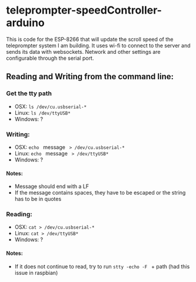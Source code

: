 # teleprompter-speedController-arduino
This is code for the ESP-8266 that will update the scroll speed of the teleprompter system I am building. It uses wi-fi to connect to the server and sends its data with websockets. Network and other settings are configurable through the serial port.

## Reading and Writing from the command line:
### Get the tty path
* OSX: `ls /dev/cu.usbserial-*`
* Linux: `ls /dev/ttyUSB*`
* Windows: ?

### Writing:
* OSX: `echo ` message ` > /dev/cu.usbserial-*`
* Linux: `echo ` message ` > /dev/ttyUSB*`
* Windows: ?
#### Notes:
* Message should end with a LF
* If the message contains spaces, they have to be escaped or the string has to be in quotes

### Reading:
* OSX: `cat > /dev/cu.usbserial-*`
* Linux: `cat > /dev/ttyUSB*`
* Windows: ?
#### Notes:
* If it does not continue to read, try to run `stty -echo -F ` + path (had this issue in raspbian)
